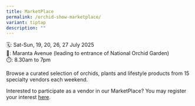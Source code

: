 ```yaml
---
title: MarketPlace
permalink: /orchid-show-marketplace/
variant: tiptap
description: ""
---
```

<p>🗓️: Sat-Sun, 19, 20, 26, 27 July 2025
<br>📍: Maranta Avenue (leading to entrance of National Orchid Garden)
<br>⏱️: 8.30am to 7pm</p>
<p></p>
<p>Browse a curated selection of orchids, plants and lifestyle products from
15 specialty vendors each weekend.</p>
<p>Interested to participate as a vendor in our MarketPlace? You may register
your interest <a href="https://go.gov.sg/sgfos2025" rel="noopener nofollow" target="_blank">here</a>.</p>
<p></p>
<p><a href="https://sgf.nparks.gov.sg/participate/volunteers/" class="is-full is-right" rel="noopener noreferrer nofollow" target="_blank"><br></a>
</p>